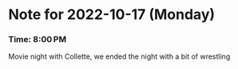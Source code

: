 # Note for 2022-10-17 (Monday)
### Time: 8:00 PM

Movie night with Collette, we ended the night with a bit of wrestling
